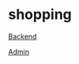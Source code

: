 # shopping

[Backend](https://github.com/khaled-hassen/shopping/tree/backend)

[Admin](https://github.com/khaled-hassen/shopping/tree/admin)
